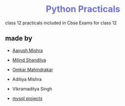 <h1 align="center" style="color: #6d6fed;">Python Practicals</h1>
class 12 practicals included in Cbse Exams for class 12


## made by
* [Aayush Mishra](https://github.com/iamAayushMishra)
* [Milind Shandilya](https://github.com/milind899)
* [Omkar Mahindrakar](https://github.com/ArceusOmkar7)
* Aditiya Mishra
* Vikramaditya Singh


* [mysql projects](https://pythonworld.in/practical-project/project-list/)
